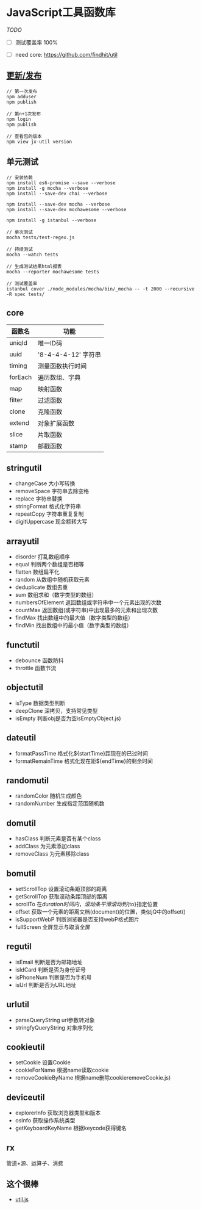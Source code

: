 JavaScript工具函数库
===========

*TODO*

- [ ] 测试覆盖率 100%
- [ ] need core: https://github.com/findhit/util


## [更新/发布](https://www.cnblogs.com/penghuwan/p/6973702.html)

```
// 第一次发布
npm adduser
npm publish

// 第n+1次发布
npm login
npm publish

// 查看包的版本
npm view jx-util version
```

## 单元测试

```
// 安装依赖
npm install es6-promise --save --verbose
npm install -g mocha --verbose
npm install --save-dev chai --verbose

npm install --save-dev mocha --verbose
npm install --save-dev mochawesome --verbose

npm install -g istanbul --verbose

// 单次测试
mocha tests/test-regex.js

// 持续测试
mocha --watch tests

// 生成测试结果html报表
mocha --reporter mochawesome tests

// 测试覆盖率
istanbul cover ./node_modules/mocha/bin/_mocha -- -t 2000 --recursive -R spec tests/
```

## core

| 函数名 | 功能 |
| ------ | ------ |
| uniqId | 唯一ID码 |
| uuid | '8-4-4-4-12' 字符串 |
| timing | 测量函数执行时间 |
| forEach | 遍历数组、字典 |
| map | 映射函数 |
| filter | 过滤函数 |
| clone | 克隆函数 |
| extend | 对象扩展函数 |
| slice | 片取函数 |
| stamp | 邮戳函数 |

## stringutil

* changeCase            大小写转换
* removeSpace            字符串去除空格
* replace            字符串替换
* stringFormat            格式化字符串
* repeatCopy            字符串重复复制
* digitUppercase            现金额转大写

## arrayutil

* disorder            打乱数组顺序
* equal            判断两个数组是否相等
* flatten            数组扁平化
* random            从数组中随机获取元素
* deduplicate            数组去重
* sum            数组求和（数字类型的数组）
* numbersOfElement            返回数组或字符串中一个元素出现的次数
* countMax            返回数组(或字符串)中出现最多的元素和出现次数
* findMax            找出数组中的最大值（数字类型的数组）
* findMin            找出数组中的最小值（数字类型的数组）

## functutil

* debounce            函数防抖
* throttle            函数节流

## objectutil

* isType            数据类型判断
* deepClone            深拷贝，支持常见类型
* isEmpty            判断obj是否为空isEmptyObject.js)

## dateutil

* formatPassTime            格式化${startTime}距现在的已过时间
* formatRemainTime            格式化现在距${endTime}的剩余时间

## randomutil

* randomColor            随机生成颜色
* randomNumber            生成指定范围随机数

## domutil

* hasClass            判断元素是否有某个class
* addClass            为元素添加class
* removeClass            为元素移除class

## bomutil

* setScrollTop            设置滚动条距顶部的距离
* getScrollTop            获取滚动条距顶部的距离
* scrollTo            在${duration}时间内，滚动条平滑滚动到${to}指定位置
* offset            获取一个元素的距离文档(document)的位置，类似jQ中的offset()
* isSupportWebP            判断浏览器是否支持webP格式图片
* fullScreen            全屏显示与取消全屏

## regutil

* isEmail            判断是否为邮箱地址
* isIdCard            判断是否为身份证号
* isPhoneNum            判断是否为手机号
* isUrl            判断是否为URL地址

## urlutil

* parseQueryString            url参数转对象
* stringfyQueryString            对象序列化

## cookieutil

* setCookie            设置Cookie
* cookieForName            根据name读取cookie
* removeCookieByName            根据name删除cookieremoveCookie.js)

## deviceutil

* explorerInfo            获取浏览器类型和版本
* osInfo            获取操作系统类型
* getKeyboardKeyName            根据keycode获得键名

## rx

管道+源、运算子、消费

## 这个很棒

* [util.js](https://github.com/TinkoffCreditSystems/utils.js)